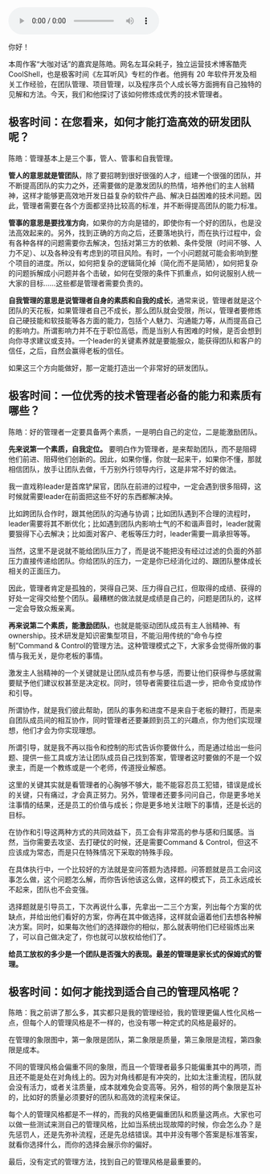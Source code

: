 <audio title="大咖对话 _ 管理者是首席铲屎官？" src="https://static001.geekbang.org/resource/audio/99/c5/99dbaaecfb7d3a12036c3dbdc97c74c5.mp3" controls="controls"></audio> 
<p>你好！</p><p>本周作客“大咖对话”的嘉宾是陈皓。网名左耳朵耗子，独立运营技术博客酷壳 CoolShell，也是极客时间《左耳听风》专栏的作者。他拥有 20 年软件开发及相关工作经验，在团队管理、项目管理，以及程序员个人成长等方面拥有自己独特的见解和方法。今天，我们和他探讨了该如何修炼成优秀的技术管理者。</p><h2>极客时间：在您看来，如何才能打造高效的研发团队呢？</h2><p>陈皓：管理基本上是三个事，管人、管事和自我管理。</p><p><strong>管人的意思就是管团队</strong>，除了要招聘到很好很强的人才，组建一个很强的团队，并不断提高团队的实力之外，还需要做的是激发团队的热情，培养他们的主人翁精神，这样才能够更高效地开发日益复杂的软件产品、解决日益困难的技术问题。因此，管理者需要在各个方面都坚持比较高的标准，并不断得提高团队的能力标准。</p><p><strong>管事的意思是要找准方向</strong>，如果你的方向是错的，即使你有一个好的团队，也是没法高效起来的。另外，找到正确的方向之后，还要落地执行，而在执行过程中，会有各种各样的问题需要你去解决，包括对第三方的依赖、条件受限（时间不够、人力不足）、以及各种没有考虑到的项目风险。有时，一个小问题就可能会影响到整个项目的进度。所以，如何把复杂的逻辑简化掉（简化而不是简陋），如何把复杂的问题拆解成小问题并各个击破，如何在受限的条件下抓重点，如何说服别人统一大家的目标……这些都是管理者需要负责的。</p><!-- [[[read_end]]] --><p><strong>自我管理的意思是说管理者自身的素质和自我的成长</strong>，通常来说，管理者就是这个团队的天花板，如果管理者自己不成长，那么团队就会受限，所以，管理者要修炼自己硬技能和软技能等各方面的能力，包括个人魅力、沟通能力等，从而提高自己的影响力。所谓影响力并不在于职位高低，而是当别人有困难的时候，是否会想到向你寻求建议或支持。一个leader的关键素养就是要能服众，能获得团队和客户的信任，之后，自然会赢得老板的信任。</p><p>如果这三个方向能做好，那一定能打造出一个非常好的研发团队。</p><h2>极客时间：一位优秀的技术管理者必备的能力和素质有哪些？</h2><p>陈皓：好的管理者一定要具备两个素质，一是明白自己的定位，二是能激励团队。</p><p><strong>先来说第一个素质，自我定位。</strong> 要明白作为管理者，是来帮助团队，而不是阻碍他们前进、阻碍他们创新的。因此，如果你懂，你就一起来干，如果你不懂，那就相信团队，放手让团队去做，千万别外行领导内行，这是非常不好的做法。</p><p>我一直戏称leader是首席铲屎官，团队在前进的过程中，一定会遇到很多阻碍，这时候就需要leader在前面把这些不好的东西都解决掉。</p><p>比如跨团队合作时，跟其他团队的沟通与协调；比如团队遇到不合理的流程时，leader需要将其不断优化；比如遇到团队内影响士气的不和谐声音时，leader就需要狠得下心去解决；比如面对客户、老板等压力时，leader需要一肩承担等等。</p><p>当然，这里不是说就不能给团队压力了，而是说不能把没有经过过滤的负面的外部压力直接传递给团队。你给团队的压力，一定是你已经消化过的、跟团队整体成长相关的正面压力。</p><p>因此，管理者肯定是孤独的，哭得自己哭、压力得自己扛，但取得的成绩、获得的好处一定得交给整个团队。最糟糕的做法就是成绩是自己的，问题是团队的，这样一定会导致众叛亲离。</p><p><strong>再来说第二个素质，能激励团队</strong>，也就是能驱动团队成员有主人翁精神、有ownership。技术研发是知识密集型项目，不能沿用传统的“命令与控制”Command &amp; Control的管理方法。这种管理模式之下，大家多会觉得所做的事情与我无关，是你老板的事情。</p><p>激发主人翁精神的一个关键就是让团队成员有参与感，而要让他们获得参与感就需要赋予他们建议权甚至是决定权。同时，领导者需要往后退一步，把命令变成协作和引导。</p><p>所谓协作，就是我们彼此帮助，团队的事务和进度不是来自于老板的鞭打，而是来自团队成员间的相互协作，同时管理者还要兼顾到员工的兴趣点，你为他们实现理想，他们才会为你实现理想。</p><p>所谓引导，就是我不再以指令和控制的形式告诉你要做什么，而是通过给出一些问题、提供一些工具或方法让团队成员自己找到答案，管理者这时要做的不是一个奴隶主，而是一个教练或是一个老师，传道授业解惑。</p><p>这里的关键其实就是看管理者的心胸够不够大，能不能容忍员工犯错，错误是成长的关键，只有痛过，才会真正努力。另外，管理者还要多问问自己，你是更多地关注事情的结果，还是员工的价值与成长；你是更多地关注眼下的事情，还是长远的目标。</p><p>在协作和引导这两种方式的共同效益下，员工会有非常高的参与感和归属感。当然，当你需要去攻坚、去打硬仗的时候，还是需要Command &amp; Control，但这不应该成为常态，而是只在特殊情况下采取的特殊手段。</p><p>在具体执行中，一个比较好的方法就是变问答题为选择题。问答题就是员工会问这事怎么做，这个问题怎么解，而你告诉他该这么做，这样的模式下，员工永远成长不起来，团队也不会变强。</p><p>选择题就是引导员工，下次再说什么事，先拿出一二三个方案，列出每个方案的优缺点，并给出他们看好的方案，你再在其中做选择，这样就会逼着他们去想各种解决方案。同时，如果每次他们的选择跟你的相似，那么就表明他们已经锻炼出来了，可以自己做决定了，你也就可以放权给他们了。</p><p><strong>给员工放权的多少是一个团队是否强大的表现。最差的管理是家长式的保姆式的管理。</strong></p><h2>极客时间：如何才能找到适合自己的管理风格呢？</h2><p>陈皓：我之前讲了那么多，其实都只是我的管理经验，我的管理更偏人性化风格一点，但每个人的管理风格是不一样的，也没有哪一种定式的风格是最好的。</p><p>在管理的象限图中，第一象限是团队，第二象限是质量，第三象限是流程，第四象限是成本。</p><p>不同的管理风格会偏重不同的象限，而且一个管理者最多只能偏重其中的两项，而且还不能是处在对角线上的。因为对角线都是有冲突的，比如太注重流程，团队就会没有活力，或者关注质量，成本就难免会变高等。另外，相邻的两个象限是互补的，比如好的质量必须要好的团队和高效的流程来保证。</p><p>每个人的管理风格都是不一样的，而我的风格更偏重团队和质量这两点。大家也可以做一些测试来测自己的管理风格，比如当系统出现故障的时候，你会怎么办？是先惩罚人，还是先弥补流程，还是先总结错误。其中并没有哪个答案是标准答案，就看你选择什么，而你的选择会展示你的偏好。</p><p>最后，没有定式的管理方法，找到自己的管理风格是最重要的。</p><p></p>